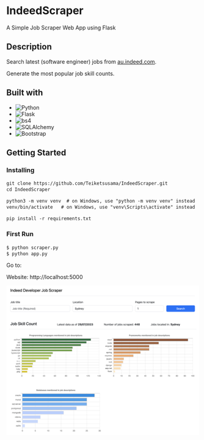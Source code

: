 # IndeedScraper

A Simple Job Scraper Web App using Flask

## Description

Search latest (software engineer) jobs from [au.indeed.com](https://au.indeed.com/).

Generate the most popular job skill counts.

## Built with

* ![Python](https://img.shields.io/badge/Python_3.9-%23eeeeee?style=for-the-badge&logo=python)
* ![Flask](https://img.shields.io/badge/Flask-%23eeeeee?style=for-the-badge&logo=Flask&logoColor=black)
* ![bs4](https://img.shields.io/badge/beautifulsoup4-%23eeeeee?style=for-the-badge&logo=pypi)
* ![SQLAlchemy](https://img.shields.io/badge/SQLAlchemy-%23eeeeee?style=for-the-badge&logo=pypi)
* ![Bootstrap](https://img.shields.io/badge/Bootstrap-%23eeeeee?style=for-the-badge&logo=bootstrap)


## Getting Started

### Installing

```
git clone https://github.com/Teiketsusama/IndeedScraper.git
cd IndeedScraper
```
```
python3 -m venv venv  # on Windows, use "python -m venv venv" instead
venv/bin/activate   # on Windows, use "venv\Scripts\activate" instead
```
```
pip install -r requirements.txt
```

### First Run
```
$ python scraper.py
$ python app.py
```
Go to:

Website: http://localhost:5000

![template_img](https://github.com/Teiketsusama/IndeedScraper/blob/master/template.png)
